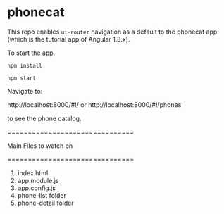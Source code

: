# phonecat
This repo enables `ui-router` navigation as a default to the phonecat app (which is the tutorial app of Angular 1.8.x). 

To start the app.

`npm install`

`npm start`

Navigate to: 

http://localhost:8000/#!/ 
or http://localhost:8000/#!/phones

to see the phone catalog.


===============================

Main Files to watch on

===============================

1. index.html 
2. app.module.js
3. app.config.js
4. phone-list folder
5. phone-detail folder
